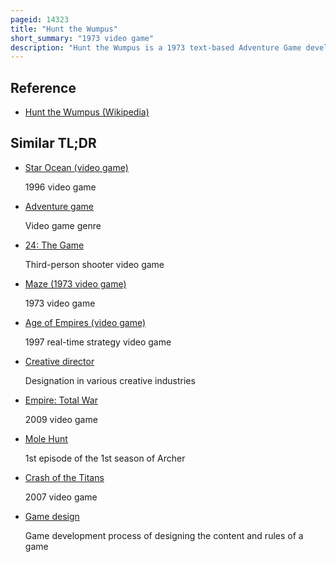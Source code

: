 ```yaml
---
pageid: 14323
title: "Hunt the Wumpus"
short_summary: "1973 video game"
description: "Hunt the Wumpus is a 1973 text-based Adventure Game developed by Gregory Yob. In the Game the Player moves through a Series of connected Caves arranged as the Vertices of a Dodecahedron as they hunt a Monster named the Wumpus. The turn-based Game has the Player trying to avoid fatal Bottomless Pits and 'super Bats' that will move them around the Cave System ; the Goal is to fire one of their 'crooked Arrows' through the Caves to kill the Wumpus. Yob created the Game in early 1973 due to his Annoyance at the multiple Games of Hide-And-Seek in Caves in a grid Pattern and multiple Variations of the Game were sold by Yob and the People's Computer Company via Mail. The Source Code for the Game was published in creative Computing in 1975 and republished the following Year in the best of creative Computing."
---
```


## Reference

- [Hunt the Wumpus (Wikipedia)](https://en.wikipedia.org/?curid=14323)

## Similar TL;DR

- [Star Ocean (video game)](/tldr/en/star-ocean-video-game)

  1996 video game

- [Adventure game](/tldr/en/adventure-game)

  Video game genre

- [24: The Game](/tldr/en/24-the-game)

  Third-person shooter video game

- [Maze (1973 video game)](/tldr/en/maze-1973-video-game)

  1973 video game

- [Age of Empires (video game)](/tldr/en/age-of-empires-video-game)

  1997 real-time strategy video game

- [Creative director](/tldr/en/creative-director)

  Designation in various creative industries

- [Empire: Total War](/tldr/en/empire-total-war)

  2009 video game

- [Mole Hunt](/tldr/en/mole-hunt)

  1st episode of the 1st season of Archer

- [Crash of the Titans](/tldr/en/crash-of-the-titans)

  2007 video game

- [Game design](/tldr/en/game-design)

  Game development process of designing the content and rules of a game
